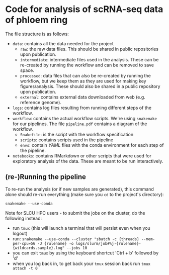 # Code for analysis of scRNA-seq data of phloem ring

The file structure is as follows:

- `data`: contains all the data needed for the project
  - `raw`: the raw data files. This should be shared in public repositories upon publication.
  - `intermediate`: intermediate files used in the analysis. These can be re-created by running the workflow and can be removed to save space.
  - `processed`: data files that can also be re-created by running the workflow, but we keep them as they are used for making key figures/analysis. These should also be shared in a public repository upon publication.
  - `external`: contains external data downloaded from web (e.g. reference genome).
- `logs`: contains log files resulting from running different steps of the workflow.
- `workflow`: contains the actual workflow scripts. We're using `snakemake` for our pipelines. The file `pipeline.pdf` contains a diagram of the workflow.
  - `Snakefile`: is the script with the workflow specification
  - `scripts`: contains scripts used in the pipeline
  - `envs`: contain _YAML_ files with the conda environment for each step of the pipeline.
- `notebooks`: contains RMarkdown or other scripts that were used for exploratory analysis of the data. These are meant to be run interactively.


## (re-)Running the pipeline

To re-run the analysis (or if new samples are generated), this command alone should
re-run everything (make sure you `cd` to the project's directory):

`snakemake --use-conda`

Note for SLCU HPC users - to submit the jobs on the cluster, do the following instead:

- run `tmux` (this will launch a terminal that will persist even when you logout)
- run: `snakemake --use-conda --cluster "sbatch -c {threads} --mem-per-cpu=5G -J {rulename} -o logs/slurm/job#%j-{rulename}-{wildcards.sample}.log" --jobs 10`
- you can exit `tmux` by using the keyboard shortcut 'Ctrl + b' followed by 'd'
- when you log back in, to get back your `tmux` session back run `tmux attach -t 0`
